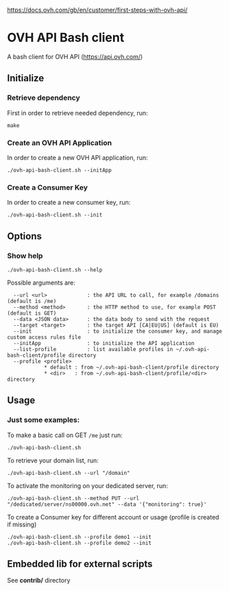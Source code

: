 https://docs.ovh.com/gb/en/customer/first-steps-with-ovh-api/

 OVH API Bash client
================

A bash client for OVH API (https://api.ovh.com/)

Initialize
----------

### Retrieve dependency

First in order to retrieve needed dependency, run:

```
make
```

### Create an OVH API Application

In order to create a new OVH API application, run:

```
./ovh-api-bash-client.sh --initApp
```

### Create a Consumer Key

In order to create a new consumer key, run:
```
./ovh-api-bash-client.sh --init
```

Options
-------

### Show help

```
./ovh-api-bash-client.sh --help
```

Possible arguments are:

```
  --url <url>             : the API URL to call, for example /domains (default is /me)
  --method <method>       : the HTTP method to use, for example POST (default is GET)
  --data <JSON data>      : the data body to send with the request
  --target <target>       : the target API [CA|EU|US] (default is EU)
  --init                  : to initialize the consumer key, and manage custom access rules file
  --initApp               : to initialize the API application
  --list-profile          : list available profiles in ~/.ovh-api-bash-client/profile directory
  --profile <profile>
            * default : from ~/.ovh-api-bash-client/profile directory
            * <dir>   : from ~/.ovh-api-bash-client/profile/<dir> directory
```

Usage
-----

### Just some examples:

To make a basic call on GET `/me` just run:

```
./ovh-api-bash-client.sh
```

To retrieve your domain list, run:

```
./ovh-api-bash-client.sh --url "/domain"
```

To activate the monitoring on your dedicated server, run:

```
./ovh-api-bash-client.sh --method PUT --url "/dedicated/server/ns00000.ovh.net" --data '{"monitoring": true}'
```

To create a Consumer key for different account or usage (profile is created if missing)

```
./ovh-api-bash-client.sh --profile demo1 --init
./ovh-api-bash-client.sh --profile demo2 --init
```

Embedded lib for external scripts
---------------------------------

See **contrib/** directory
